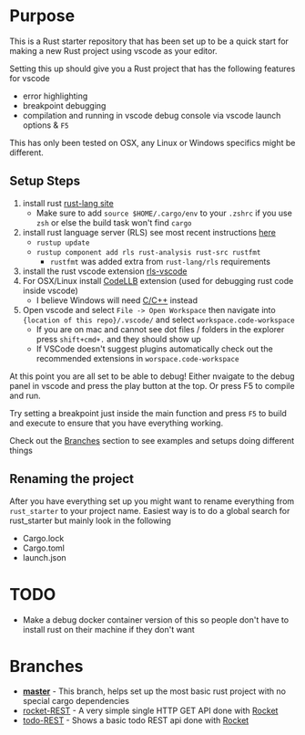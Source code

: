 # Purpose
This is a Rust starter repository that has been set up to be a quick start for making a new Rust project using vscode as your editor.

Setting this up should give you a Rust project that has the following features for vscode
 * error highlighting
 * breakpoint debugging
 * compilation and running in vscode debug console via vscode launch options & `F5`

This has only been tested on OSX, any Linux or Windows specifics might be different.

## Setup Steps
1. install rust [rust-lang site](https://www.rust-lang.org/tools/install)
   * Make sure to add `source $HOME/.cargo/env` to your `.zshrc` if you use `zsh` or else the build task won't find `cargo`
2. install rust language server (RLS) see most recent instructions [here](https://github.com/rust-lang/rls)
   * `rustup update`
   * `rustup component add rls rust-analysis rust-src rustfmt`
     * `rustfmt` was added extra from `rust-lang/rls` requirements
3. install the rust vscode extension [rls-vscode](https://marketplace.visualstudio.com/items?itemName=rust-lang.rust)
4. For OSX/Linux install [CodeLLB](https://marketplace.visualstudio.com/items?itemName=vadimcn.vscode-lldb) extension (used for debugging rust code inside vscode)
   * I believe Windows will need [C/C++](https://marketplace.visualstudio.com/items?itemName=ms-vscode.cpptools) instead
5. Open vscode and select `File -> Open Workspace` then navigate into `{location of this repo}/.vscode/` and select `workspace.code-workspace`
   * If you are on mac and cannot see dot files / folders in the explorer press `shift+cmd+.` and they should show up
   * If VSCode doesn't suggest plugins automatically check out the recommended extensions in `worspace.code-workspace`

At this point you are all set to be able to debug! Either nvaigate to the debug panel in vscode and press the play button at the top. Or press F5 to compile and run.

Try setting a breakpoint just inside the main function and press `F5` to build and execute to ensure that you have everything working.

Check out the [Branches](#branches) section to see examples and setups doing different things

## Renaming the project
After you have everything set up you might want to rename everything from `rust_starter` to your project name.
Easiest way is to do a global search for rust_starter but mainly look in the following
 * Cargo.lock
 * Cargo.toml
 * launch.json

# TODO
 * Make a debug docker container version of this so people don't have to install rust on their machine if they don't want

# Branches

 * [**master**](https://github.com/Matthew-Smith/rust_starter) - This branch, helps set up the most basic rust project with no special cargo dependencies
 * [rocket-REST](https://github.com/Matthew-Smith/rust_starter/tree/rocket-REST) - A very simple single HTTP GET API done with [Rocket](https://rocket.rs/)
 * [todo-REST](https://github.com/Matthew-Smith/rust_starter/tree/todo-REST) - Shows a basic todo REST api done with [Rocket](https://rocket.rs/)
